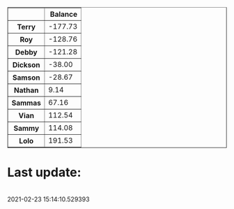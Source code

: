 <table border="1" class="dataframe">
  <thead>
    <tr style="text-align: right;">
      <th></th>
      <th>Balance</th>
    </tr>
  </thead>
  <tbody>
    <tr>
      <th>Terry</th>
      <td>-177.73</td>
    </tr>
    <tr>
      <th>Roy</th>
      <td>-128.76</td>
    </tr>
    <tr>
      <th>Debby</th>
      <td>-121.28</td>
    </tr>
    <tr>
      <th>Dickson</th>
      <td>-38.00</td>
    </tr>
    <tr>
      <th>Samson</th>
      <td>-28.67</td>
    </tr>
    <tr>
      <th>Nathan</th>
      <td>9.14</td>
    </tr>
    <tr>
      <th>Sammas</th>
      <td>67.16</td>
    </tr>
    <tr>
      <th>Vian</th>
      <td>112.54</td>
    </tr>
    <tr>
      <th>Sammy</th>
      <td>114.08</td>
    </tr>
    <tr>
      <th>Lolo</th>
      <td>191.53</td>
    </tr>
  </tbody>
</table><H1>Last update:</h1><br>2021-02-23 15:14:10.529393